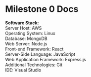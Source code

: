 # Milestone 0 Docs  

**Software Stack:**  
Server Host: AWS  
Operating System: Linux  
Database: MongoDB  
Web Server: Node.js  
Front-end Framework: React  
Server-Side Language: JavaScript  
Web Application Framework: Express.js  
Additional Technologies: Git  
IDE: Visual Studio  
